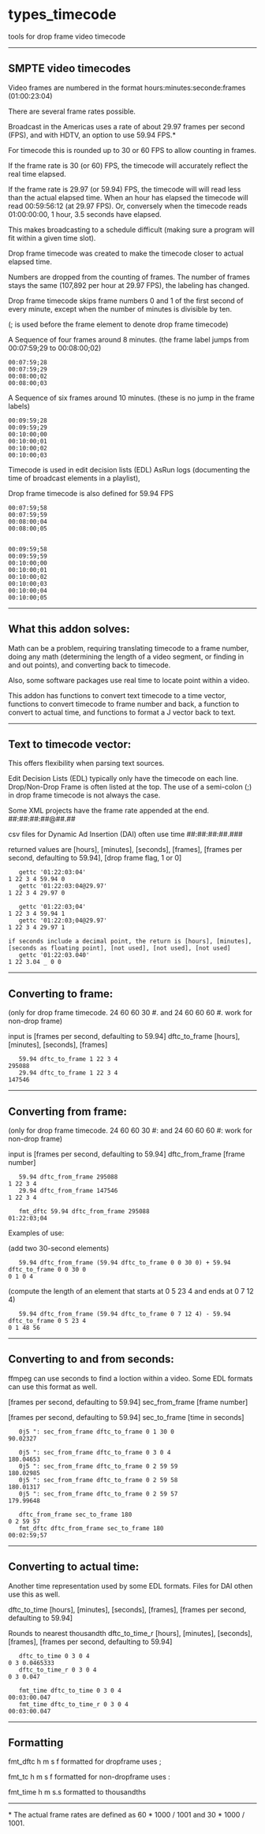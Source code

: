 # types_timecode
tools for drop frame video timecode

---------------------------------------------
SMPTE video timecodes
---------------------------------------------

Video frames are numbered in the format hours:minutes:seconde:frames (01:00:23:04)

There are several frame rates possible.

Broadcast in the Americas uses a rate of about 29.97 frames per second (FPS), and with HDTV, an option to use 59.94 FPS.\*

For timecode this is rounded up to 30 or 60 FPS to allow counting in frames.

If the frame rate is 30 (or 60) FPS, the timecode will accurately reflect the real time elapsed.  

If the frame rate is 29.97 (or 59.94) FPS, the timecode will will read less than the actual elapsed time.  When an hour has elapsed the timecode will read 00:59:56:12 (at 29.97 FPS). Or, conversely when the timecode reads 01:00:00:00, 1 hour, 3.5 seconds have elapsed.

This makes broadcasting to a schedule difficult (making sure a program will fit within a given time slot).

Drop frame timecode was created to make the timecode closer to actual elapsed time.

Numbers are dropped from the counting of frames.  The number of frames stays the same (107,892 per hour at 29.97 FPS), the labeling has changed.


Drop frame timecode skips frame numbers 0 and 1 of the first second of every minute, except when the number of minutes is divisible by ten.

(; is used before the frame element to denote drop frame timecode)

A Sequence of four frames around 8 minutes.  (the frame label jumps from 00:07:59;29 to 00:08:00;02)
```
00:07:59;28
00:07:59;29
00:08:00;02
00:08:00;03
```

A Sequence of six frames around 10 minutes.  (these is no jump in the frame labels)
```
00:09:59;28
00:09:59;29
00:10:00;00
00:10:00;01
00:10:00;02
00:10:00;03
```
Timecode is used in edit decision lists (EDL) AsRun logs (documenting the time of broadcast elements in a playlist), 


Drop frame timecode is also defined for 59.94 FPS
```
00:07:59;58
00:07:59;59
00:08:00;04
00:08:00;05


00:09:59;58
00:09:59;59
00:10:00;00
00:10:00;01
00:10:00;02
00:10:00;03
00:10:00;04
00:10:00;05
```

---------------------------------------------
What this addon solves:
---------------------------------------------

Math can be a problem, requiring translating timecode to a frame number, doing any math (determining the length of a video segment, or finding in and out points), and converting back to timecode.  

Also, some software packages use real time to locate point within a video.  

This addon has functions to convert text timecode to a time vector, functions to convert timecode to frame number and back, a function to convert to actual time, and functions to format a J vector back to text.



---------------------------------------------
Text to timecode vector:
---------------------------------------------
This offers flexibility when parsing text sources.  

Edit Decision Lists (EDL) typically only have the timecode on each line.  Drop/Non-Drop Frame is often listed at the top.  The use of a semi-colon (;) in drop frame timecode is not always the case.

Some XML projects have the frame rate appended at the end.  ##:##:##:##@##.##

csv files for Dynamic Ad Insertion (DAI) often use time  ##:##:##:##.###

returned values are [hours], [minutes], [seconds], [frames], [frames per second, defaulting to 59.94], [drop frame flag, 1 or 0]   
```
   gettc '01:22:03:04'
1 22 3 4 59.94 0
   gettc '01:22:03:04@29.97'
1 22 3 4 29.97 0

   gettc '01:22:03;04'
1 22 3 4 59.94 1
   gettc '01:22:03;04@29.97'
1 22 3 4 29.97 1

if seconds include a decimal point, the return is [hours], [minutes], [seconds as floating point], [not used], [not used], [not used]
   gettc '01:22:03.040'
1 22 3.04 _ 0 0
```

---------------------------------------------
Converting to frame: 
---------------------------------------------
(only for drop frame timecode.  24 60 60 30 #. and 24 60 60 60 #. work for non-drop frame)

input is  [frames per second, defaulting to 59.94] dftc_to_frame [hours], [minutes], [seconds], [frames]
```
   59.94 dftc_to_frame 1 22 3 4 
295088
   29.94 dftc_to_frame 1 22 3 4 
147546
```
---------------------------------------------
Converting from frame:  
---------------------------------------------
(only for drop frame timecode.  24 60 60 30 #: and 24 60 60 60 #: work for non-drop frame)

input is  [frames per second, defaulting to 59.94] dftc_from_frame [frame number]
```
   59.94 dftc_from_frame 295088
1 22 3 4
   29.94 dftc_from_frame 147546
1 22 3 4

   fmt_dftc 59.94 dftc_from_frame 295088
01:22:03;04
```

Examples of use:

(add two 30-second elements)
```
   59.94 dftc_from_frame (59.94 dftc_to_frame 0 0 30 0) + 59.94 dftc_to_frame 0 0 30 0
0 1 0 4
```
(compute the length of an element that starts at 0 5 23 4 and ends at 0 7 12 4)
```
   59.94 dftc_from_frame (59.94 dftc_to_frame 0 7 12 4) - 59.94 dftc_to_frame 0 5 23 4 
0 1 48 56
```

---------------------------------------------
Converting to and from seconds:
---------------------------------------------
ffmpeg can use seconds to find a loction within a video.  Some EDL formats can use this format as well.

[frames per second, defaulting to 59.94] sec_from_frame [frame number]

[frames per second, defaulting to 59.94] sec_to_frame [time in seconds]

```
   0j5 ": sec_from_frame dftc_to_frame 0 1 30 0
90.02327

   0j5 ": sec_from_frame dftc_to_frame 0 3 0 4
180.04653
   0j5 ": sec_from_frame dftc_to_frame 0 2 59 59
180.02985
   0j5 ": sec_from_frame dftc_to_frame 0 2 59 58
180.01317
   0j5 ": sec_from_frame dftc_to_frame 0 2 59 57
179.99648

   dftc_from_frame sec_to_frame 180
0 2 59 57
   fmt_dftc dftc_from_frame sec_to_frame 180
00:02:59;57
```

---------------------------------------------
Converting to actual time:
---------------------------------------------
Another time representation used by some EDL formats.  Files for DAI othen use this as well.

dftc_to_time [hours], [minutes], [seconds], [frames], [frames per second, defaulting to 59.94]

Rounds to nearest thousandth
dftc_to_time_r [hours], [minutes], [seconds], [frames], [frames per second, defaulting to 59.94]
```
   dftc_to_time 0 3 0 4
0 3 0.0465333
   dftc_to_time_r 0 3 0 4
0 3 0.047

   fmt_time dftc_to_time 0 3 0 4
00:03:00.047
   fmt_time dftc_to_time_r 0 3 0 4
00:03:00.047
```

---------------------------------------------
Formatting
---------------------------------------------

fmt_dftc    h m s f formatted for dropframe uses ;

fmt_tc      h m s f formatted for non-dropframe uses :

fmt_time    h m s.s formatted to thousandths




---------------------------------------------
\* The actual frame rates are defined as 60 \* 1000 / 1001 and 30 \* 1000 / 1001.



